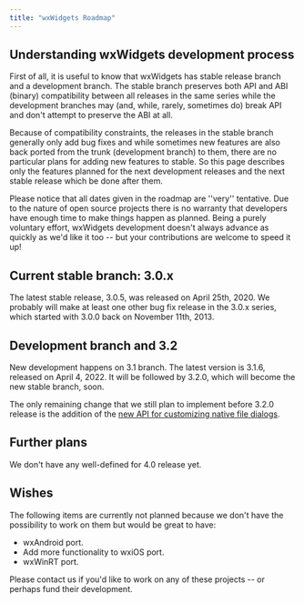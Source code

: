 ```yaml
---
title: "wxWidgets Roadmap"
---
```


## Understanding wxWidgets development process

First of all, it is useful to know that wxWidgets has stable release branch and a development branch. The stable branch preserves both API and ABI (binary) compatibility between all releases in the same series while the development branches may (and, while, rarely, sometimes do) break API and don't attempt to preserve the ABI at all.

Because of compatibility constraints, the releases in the stable branch generally only add bug fixes and while sometimes new features are also back ported from the trunk (development branch) to them, there are no particular plans for adding new features to stable. So this page describes only the features planned for the next development releases and the next stable release which be done after them.

Please notice that all dates given in the roadmap are ''very'' tentative. Due to the nature of open source projects there is no warranty that developers have enough time to make things happen as planned. Being a purely voluntary effort, wxWidgets development doesn't always advance as quickly as we'd like it too -- but your contributions are welcome to speed it up!

## Current stable branch: 3.0.x

The latest stable release, 3.0.5, was released on April 25th, 2020. We probably will make at least one other bug fix release in the 3.0.x series, which started with 3.0.0 back on November 11th, 2013.

## Development branch and 3.2

New development happens on 3.1 branch. The latest version is 3.1.6, released on April 4, 2022. It will be followed by 3.2.0, which will become the new stable branch, soon.

The only remaining change that we still plan to implement before 3.2.0 release is the addition of the [new API for customizing native file dialogs](https://github.com/wxWidgets/wxWidgets/issues/14770).

## Further plans

We don't have any well-defined for 4.0 release yet.

## Wishes

The following items are currently not planned because we don't have the possibility to work on them but would be great to have:

 * wxAndroid port.
 * Add more functionality to wxiOS port.
 * wxWinRT port.

Please contact us if you'd like to work on any of these projects -- or perhaps fund their development.
